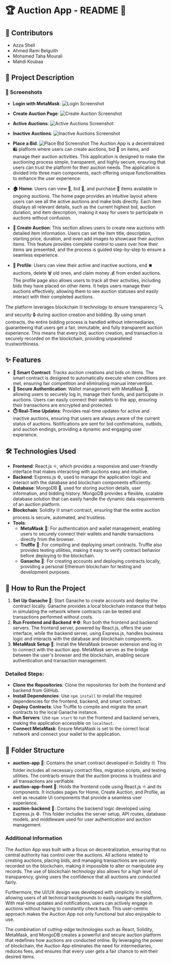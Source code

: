 # 🏆 Auction App - README 📄

## 👥 Contributors

- Azza Shell
- Ahmed Rami Belguith
- Mohamed Taha Mourali
- Mahdi Koubaa

## 📜 Project Description

### 📸 Screenshots

- **Login with MetaMask**: ![Login Screenshot](BlockChain-Projet-5/auction-app/screenshots/1.png)

- **Create Auction Page**: ![Create Auction Screenshot](BlockChain-Projet-5/auction-app/screenshots/2.png)

- **Active Auctions**: ![Active Auctions Screenshot](BlockChain-Projet-5/auction-app/screenshots/3.png)

- **Inactive Auctions**: ![Inactive Auctions Screenshot](BlockChain-Projet-5/auction-app/screenshots/4.png)

- **Place a Bid**: ![Place Bid Screenshot](BlockChain-Projet-5/auction-app/screenshots/5.png)
  The Auction App is a decentralized 🛍️ platform where users can create auctions, bid 🤑 on items, and manage their auction activities. This application is designed to make the auctioning process simple, transparent, and highly secure, ensuring that users can trust the platform for their auction needs. The application is divided into three main components, each offering unique functionalities to enhance the user experience:

- **🏠 Home**: Users can view 👀, bid 💸, and purchase 🛒 items available in ongoing auctions. The home page provides an intuitive layout where users can see all the active auctions and make bids directly. Each item displays all relevant details, such as the current highest bid, auction duration, and item description, making it easy for users to participate in auctions without confusion.

- **📝 Create Auction**: This section allows users to create new auctions with detailed item information. Users can set the item title, description, starting price, duration, and even add images to showcase their auction items. This feature provides complete control to users over how their items are presented, and the process is guided step-by-step to ensure a seamless experience.

- **👤 Profile**: Users can view their active and inactive auctions, end ⏹️ auctions, delete 🗑️ old ones, and claim money 💰 from ended auctions. The profile page also allows users to track all their activities, including bids they have placed on other items. It helps users manage their auctions effectively, allowing them to see auction statuses and easily interact with their completed auctions.

The platform leverages blockchain ⛓️ technology to ensure transparency 🔍 and security 🔒 during auction creation and bidding. By using smart contracts, the entire bidding process is handled without intermediaries, guaranteeing that users get a fair, immutable, and fully transparent auction experience. This means that every bid, auction creation, and transaction is securely recorded on the blockchain, providing unparalleled trustworthiness.

## ✨ Features

- **💼 Smart Contract**: Tracks auction creations and bids on items. The smart contract is designed to automatically execute when conditions are met, ensuring fair competition and eliminating manual intervention.
- **🔐 Secure Authentication**: Wallet management with MetaMask 🦊, allowing users to securely log in, manage their funds, and participate in auctions. Users can easily connect their wallets to the app, ensuring their transactions are encrypted and protected.
- **⏱️ Real-Time Updates**: Provides real-time updates for active and inactive auctions, ensuring that users are always aware of the current status of auctions. Notifications are sent for bid confirmations, outbids, and auction endings, providing a dynamic and engaging user experience.

## 🛠️ Technologies Used

- **Frontend**: React.js ⚛️, which provides a responsive and user-friendly interface that makes interacting with auctions easy and intuitive.
- **Backend**: Express.js ⚙️, used to manage the application logic and interact with the database and blockchain components efficiently.
- **Database**: MongoDB 🍃, used for storing auction details, user information, and bidding history. MongoDB provides a flexible, scalable database solution that can easily handle the dynamic data requirements of an auction platform.
- **Blockchain**: Solidity ⛓️ smart contract, ensuring that the entire auction process is secure, automated, and trustless.
- **Tools**:
  - **MetaMask** 🦊: For authentication and wallet management, enabling users to securely connect their wallets and handle transactions directly from the browser.
  - **Truffle** 🍫: For compiling and deploying smart contracts. Truffle also provides testing utilities, making it easy to verify contract behavior before deploying to the blockchain.
  - **Ganache** 🥃: For creating accounts and deploying contracts locally, providing a personal Ethereum blockchain for testing and development purposes.

## 🚀 How to Run the Project

1. **Set Up Ganache 🥃**: Start Ganache to create accounts and deploy the contract locally. Ganache provides a local blockchain instance that helps in simulating the network where contracts can be tested and transactions performed without costs.
2. **Run Frontend and Backend ⚛️⚙️**: Run both the frontend and backend servers. The frontend server, powered by React.js, offers the user interface, while the backend server, using Express.js, handles business logic and interacts with the database and blockchain components.
3. **MetaMask Setup 🦊**: Install the MetaMask browser extension and log in to connect with the auction app. MetaMask serves as the bridge between the user's browser and the blockchain, enabling secure authentication and transaction management.

### Detailed Steps:

- **Clone the Repositories**: Clone the repositories for both the frontend and backend from GitHub.
- **Install Dependencies**: Use `npm install` to install the required dependencies for the frontend, backend, and smart contract.
- **Deploy Contracts**: Use Truffle to compile and migrate the smart contracts to the local Ganache instance.
- **Run Servers**: Use `npm start` to run the frontend and backend servers, making the application accessible on `localhost`.
- **Connect MetaMask**: Ensure MetaMask is set to the correct local network and connect your wallet to the application.

## 📁 Folder Structure

- **auction-app** 📂: Contains the smart contract developed in Solidity ⛓️. This folder includes all necessary contract files, migration scripts, and testing utilities. The contracts ensure that the auction process is trustless and all transactions are verifiable.
- **auction-app-front** 📂: Holds the frontend code using React.js ⚛️ and its components. It includes pages for Home, Create Auction, and Profile, as well as reusable UI components that provide a seamless user experience.
- **auction-backend** 📂: Contains the backend logic developed using Express.js ⚙️. This folder includes the server setup, API routes, database models, and middleware used for user authentication and auction management.

### Additional Information

The Auction App was built with a focus on decentralization, ensuring that no central authority has control over the auctions. All actions related to creating auctions, placing bids, and managing transactions are securely recorded on the blockchain, making it impossible to alter or manipulate any records. The use of blockchain technology also allows for a high level of transparency, giving users the confidence that all auctions are conducted fairly.

Furthermore, the UI/UX design was developed with simplicity in mind, allowing users of all technical backgrounds to easily navigate the platform. With real-time updates and notifications, users can actively engage in auctions without having to constantly check back. This user-centric approach makes the Auction App not only functional but also enjoyable to use.

The combination of cutting-edge technologies such as React, Solidity, MetaMask, and MongoDB creates a powerful and secure auction platform that redefines how auctions are conducted online. By leveraging the power of blockchain, the Auction App eliminates the need for intermediaries, reduces fees, and ensures that every user gets a fair chance to win their desired items.

